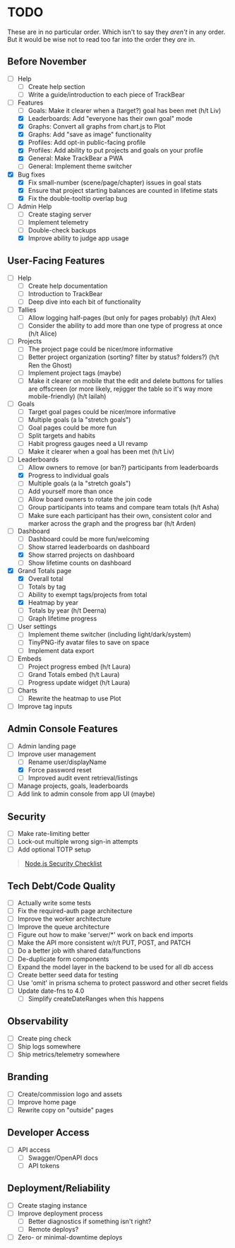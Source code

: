 # TODO

These are in no particular order. Which isn't to say they _aren't_ in any order. But it would be wise not to read too far into the order they _are_ in.

## Before November
- [ ] Help
  - [ ] Create help section
  - [ ] Write a guide/introduction to each piece of TrackBear
- [ ] Features
  - [ ] Goals: Make it clearer when a (target?) goal has been met (h/t Liv)
  - [X] Leaderboards: Add "everyone has their own goal" mode
  - [X] Graphs: Convert all graphs from chart.js to Plot
  - [X] Graphs: Add "save as image" functionality
  - [X] Profiles: Add opt-in public-facing profile
  - [X] Profiles: Add ability to put projects and goals on your profile
  - [X] General: Make TrackBear a PWA
  - [ ] General: Implement theme switcher
- [X] Bug fixes
  - [X] Fix small-number (scene/page/chapter) issues in goal stats
  - [X] Ensure that project starting balances are counted in lifetime stats
  - [X] Fix the double-tooltip overlap bug
- [ ] Admin Help
  - [ ] Create staging server
  - [ ] Implement telemetry
  - [ ] Double-check backups
  - [X] Improve ability to judge app usage

## User-Facing Features
- [ ] Help
  - [ ] Create help documentation
  - [ ] Introduction to TrackBear
  - [ ] Deep dive into each bit of functionality
- [ ] Tallies
  - [ ] Allow logging half-pages (but only for pages probably) (h/t Alex)
  - [ ] Consider the ability to add more than one type of progress at once (h/t Alice)
- [ ] Projects
  - [ ] The project page could be nicer/more informative
  - [ ] Better project organization (sorting? filter by status? folders?) (h/t Ren the Ghost)
  - [ ] Implement project tags (maybe)
  - [ ] Make it clearer on mobile that the edit and delete buttons for tallies are offscreen (or more likely, rejigger the table so it's way more mobile-friendly) (h/t lailah)
- [ ] Goals
  - [ ] Target goal pages could be nicer/more informative
  - [ ] Multiple goals (a la "stretch goals")
  - [ ] Goal pages could be more fun
  - [ ] Split targets and habits
  - [ ] Habit progress gauges need a UI revamp
  - [ ] Make it clearer when a goal has been met (h/t Liv)
- [ ] Leaderboards
  - [ ] Allow owners to remove (or ban?) participants from leaderboards
  - [X] Progress to individual goals
  - [ ] Multiple goals (a la "stretch goals")
  - [ ] Add yourself more than once
  - [ ] Allow board owners to rotate the join code
  - [ ] Group participants into teams and compare team totals (h/t Asha)
  - [ ] Make sure each participant has their own, consistent color and marker across the graph and the progress bar (h/t Arden)
- [ ] Dashboard
  - [ ] Dashboard could be more fun/welcoming
  - [ ] Show starred leaderboards on dashboard
  - [X] Show starred projects on dashboard
  - [ ] Show lifetime counts on dashboard
- [X] Grand Totals page
  - [X] Overall total
  - [ ] Totals by tag
  - [ ] Ability to exempt tags/projects from total
  - [X] Heatmap by year
  - [ ] Totals by year (h/t Deerna)
  - [ ] Graph lifetime progress
- [ ] User settings
  - [ ] Implement theme switcher (including light/dark/system)
  - [ ] TinyPNG-ify avatar files to save on space
  - [ ] Implement data export
- [ ] Embeds
  - [ ] Project progress embed (h/t Laura)
  - [ ] Grand Totals embed (h/t Laura)
  - [ ] Progress update widget (h/t Laura)
- [ ] Charts
  - [ ] Rewrite the heatmap to use Plot
- [ ] Improve tag inputs

## Admin Console Features
- [ ] Admin landing page
- [ ] Improve user management
  - [ ] Rename user/displayName
  - [X] Force password reset
  - [ ] Improved audit event retrieval/listings
- [ ] Manage projects, goals, leaderboards
- [ ] Add link to admin console from app UI (maybe)

## Security
- [ ] Make rate-limiting better
- [ ] Lock-out multiple wrong sign-in attempts
- [ ] Add optional TOTP setup

> [Node.js Security Checklist](https://blog.risingstack.com/node-js-security-checklist/)

## Tech Debt/Code Quality
- [ ] Actually write some tests
- [ ] Fix the required-auth page architecture
- [ ] Improve the worker architecture
- [ ] Improve the queue architecture
- [ ] Figure out how to make 'server/*' work on back end imports
- [ ] Make the API more consistent w/r/t PUT, POST, and PATCH
- [ ] Do a better job with shared data/functions
- [ ] De-duplicate form components
- [ ] Expand the model layer in the backend to be used for all db access
- [ ] Create better seed data for testing
- [ ] Use 'omit' in prisma schema to protect password and other secret fields
- [ ] Update date-fns to 4.0
  - [ ] Simplify createDateRanges when this happens

## Observability
- [ ] Create ping check
- [ ] Ship logs somewhere
- [ ] Ship metrics/telemetry somewhere

## Branding
- [ ] Create/commission logo and assets
- [ ] Improve home page
- [ ] Rewrite copy on "outside" pages

## Developer Access
- [ ] API access
  - [ ] Swagger/OpenAPI docs
  - [ ] API tokens

## Deployment/Reliability
- [ ] Create staging instance
- [ ] Improve deployment process
  - [ ] Better diagnostics if something isn't right?
  - [ ] Remote deploys?
- [ ] Zero- or minimal-downtime deploys
